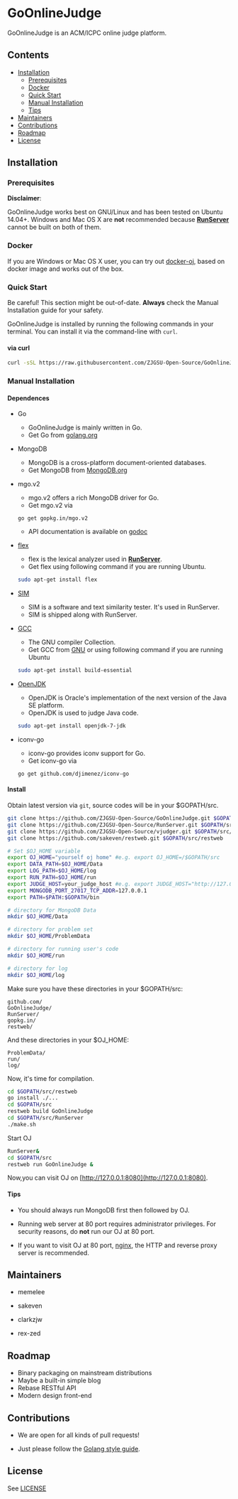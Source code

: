 # GoOnlineJudge

GoOnlineJudge is an ACM/ICPC online judge platform.

## Contents
+ [Installation](https://github.com/ZJGSU-Open-Source/GoOnlineJudge#installation)
	+ [Prerequisites](https://github.com/ZJGSU-Open-Source/GoOnlineJudge#prerequisites)
	+ [Docker](https://github.com/ZJGSU-Open-Source/GoOnlineJudge#docker)
	+ [Quick Start](https://github.com/ZJGSU-Open-Source/GoOnlineJudge#quick-start)
	+ [Manual Installation](https://github.com/ZJGSU-Open-Source/GoOnlineJudge#manual-installation)
	+ [Tips](https://github.com/ZJGSU-Open-Source/GoOnlineJudge#tips)
+ [Maintainers](https://github.com/ZJGSU-Open-Source/GoOnlineJudge#maintainers)
+ [Contributions](https://github.com/ZJGSU-Open-Source/GoOnlineJudge#contributions)
+ [Roadmap](https://github.com/ZJGSU-Open-Source/GoOnlineJudge#roadmap)
+ [License](https://github.com/ZJGSU-Open-Source/GoOnlineJudge#license)

## Installation
### Prerequisites

**Disclaimer**:

GoOnlineJudge works best on GNU/Linux and has been tested on Ubuntu 14.04+. Windows and Mac OS X are **not** recommended because [**RunServer**](https://github.com/ZJGSU-Open-Source/RunServer) cannot be built on both of them. 

### Docker

If you are Windows or Mac OS X user, you can try out [docker-oj](https://github.com/ZJGSU-Open-Source/docker-oj), based on docker image and works out of the box.

### Quick Start

Be careful! This section might be out-of-date. **Always** check the Manual Installation guide for your safety.

GoOnlineJudge is installed by running the following commands in your terminal. You can install it via the command-line with  `curl`.

#### via curl
```bash
curl -sSL https://raw.githubusercontent.com/ZJGSU-Open-Source/GoOnlineJudge/master/install.sh | sh
```

### Manual Installation
#### Dependences
+ Go
  + GoOnlineJudge is mainly written in Go. 
  + Get Go from [golang.org](http://golang.org)

+ MongoDB
  + MongoDB is a cross-platform document-oriented databases.
  + Get MongoDB from [MongoDB.org](https://www.mongodb.org/)

+ mgo.v2
  + mgo.v2 offers a rich MongoDB driver for Go.
  + Get mgo.v2 via
  ```
  go get gopkg.in/mgo.v2
  ```
  + API documentation is available on [godoc](http://godoc.org/gopkg.in/mgo.v2)

+ [flex](http://flex.sourceforge.net/)
  + flex is the lexical analyzer used in [**RunServer**](https://github.com/ZJGSU-Open-Source/RunServer).
  + Get flex using following command if you are running Ubuntu.
  ```bash
  sudo apt-get install flex
  ```

+ [SIM](http://www.dickgrune.com/Programs/similarity_tester/)
  + SIM is a software and text similarity tester. It's used in RunServer.
  + SIM is shipped along with RunServer.

+ [GCC](https://gcc.gnu.org/)
  + The GNU compiler Collection.
  + Get GCC from [GNU](https://gcc.gnu.org) or using following command if you are running Ubuntu
  ```bash
  sudo apt-get install build-essential
  ``` 

+ [OpenJDK](http://openjdk.java.net/)
  + OpenJDK is Oracle's implementation of the next version of the Java SE platform.
  + OpenJDK is used to judge Java code.
  ```bash
  sudo apt-get install openjdk-7-jdk
  ```

+ iconv-go
  + iconv-go provides iconv support for Go.
  + Get iconv-go via
  ```
  go get github.com/djimenez/iconv-go
  ```

#### Install

Obtain latest version via `git`, source codes will be in your $GOPATH/src. 
```bash
git clone https://github.com/ZJGSU-Open-Source/GoOnlineJudge.git $GOPATH/src/GoOnlineJudge
git clone https://github.com/ZJGSU-Open-Source/RunServer.git $GOPATH/src/RunServer
git clone https://github.com/ZJGSU-Open-Source/vjudger.git $GOPATH/src/vjudger
git clone https://github.com/sakeven/restweb.git $GOPATH/src/restweb
```

```bash
# Set $OJ_HOME variable
export OJ_HOME="yourself oj home" #e.g. export OJ_HOME=/$GOPATH/src
export DATA_PATH=$OJ_HOME/Data
export LOG_PATH=$OJ_HOME/log
export RUN_PATH=$OJ_HOME/run
export JUDGE_HOST=your_judge_host #e.g. export JUDGE_HOST="http://127.0.0.1:8888"
export MONGODB_PORT_27017_TCP_ADDR=127.0.0.1
export PATH=$PATH:$GOPATH/bin

# directory for MongoDB Data
mkdir $OJ_HOME/Data

# directory for problem set
mkdir $OJ_HOME/ProblemData

# directory for running user's code
mkdir $OJ_HOME/run

# directory for log
mkdir $OJ_HOME/log
```

Make sure you have these directories in your $GOPATH/src:

```
github.com/  
GoOnlineJudge/  
RunServer/  
gopkg.in/  
restweb/  
```

And these directories in your $OJ_HOME:

```
ProblemData/  
run/  
log/  
```

Now, it's time for compilation.
```bash
cd $GOPATH/src/restweb
go install ./...
cd $GOPATH/src
restweb build GoOnlineJudge
cd $GOPATH/src/RunServer
./make.sh
```

Start OJ
```bash
RunServer&
cd $GOPATH/src
restweb run GoOnlineJudge &
```
Now,you can visit OJ on [http://127.0.0.1:8080](http://127.0.0.1:8080).

#### Tips

+ You should always run MongoDB first then followed by OJ.

+ Running web server at 80 port requires administrator privileges. For security reasons, do **not** run our OJ at 80 port.

+ If you want to visit OJ at 80 port, [nginx](http://nginx.org), the HTTP and reverse proxy server is recommended.

## Maintainers

+ memelee

+ sakeven

+ clarkzjw

+ rex-zed

## Roadmap
+ Binary packaging on mainstream distributions
+ Maybe a built-in simple blog
+ Rebase RESTful API
+ Modern design front-end

## Contributions
+ We are open for all kinds of pull requests!

+ Just please follow the [Golang style guide](./docs/Golang_Style_Guide.md).

## License
See [LICENSE](LICENSE)
